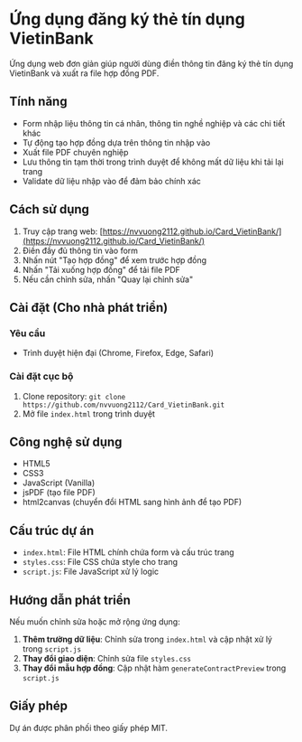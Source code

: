 # Ứng dụng đăng ký thẻ tín dụng VietinBank

Ứng dụng web đơn giản giúp người dùng điền thông tin đăng ký thẻ tín dụng VietinBank và xuất ra file hợp đồng PDF.

## Tính năng

- Form nhập liệu thông tin cá nhân, thông tin nghề nghiệp và các chi tiết khác
- Tự động tạo hợp đồng dựa trên thông tin nhập vào
- Xuất file PDF chuyên nghiệp
- Lưu thông tin tạm thời trong trình duyệt để không mất dữ liệu khi tải lại trang
- Validate dữ liệu nhập vào để đảm bảo chính xác

## Cách sử dụng

1. Truy cập trang web: [https://nvvuong2112.github.io/Card_VietinBank/](https://nvvuong2112.github.io/Card_VietinBank/)
2. Điền đầy đủ thông tin vào form
3. Nhấn nút "Tạo hợp đồng" để xem trước hợp đồng
4. Nhấn "Tải xuống hợp đồng" để tải file PDF
5. Nếu cần chỉnh sửa, nhấn "Quay lại chỉnh sửa"

## Cài đặt (Cho nhà phát triển)

### Yêu cầu
- Trình duyệt hiện đại (Chrome, Firefox, Edge, Safari)

### Cài đặt cục bộ
1. Clone repository: `git clone https://github.com/nvvuong2112/Card_VietinBank.git`
2. Mở file `index.html` trong trình duyệt

## Công nghệ sử dụng

- HTML5
- CSS3
- JavaScript (Vanilla)
- jsPDF (tạo file PDF)
- html2canvas (chuyển đổi HTML sang hình ảnh để tạo PDF)

## Cấu trúc dự án

- `index.html`: File HTML chính chứa form và cấu trúc trang
- `styles.css`: File CSS chứa style cho trang
- `script.js`: File JavaScript xử lý logic

## Hướng dẫn phát triển

Nếu muốn chỉnh sửa hoặc mở rộng ứng dụng:

1. **Thêm trường dữ liệu**: Chỉnh sửa trong `index.html` và cập nhật xử lý trong `script.js`
2. **Thay đổi giao diện**: Chỉnh sửa file `styles.css`
3. **Thay đổi mẫu hợp đồng**: Cập nhật hàm `generateContractPreview` trong `script.js`

## Giấy phép

Dự án được phân phối theo giấy phép MIT.
